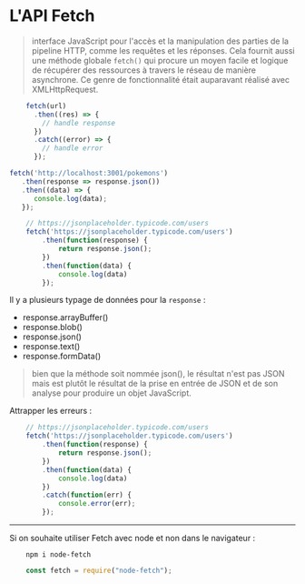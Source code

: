# L'API Fetch

> interface JavaScript pour l'accès et la manipulation des parties de la pipeline HTTP, comme les requêtes et les réponses. Cela fournit aussi une méthode globale ``fetch()`` qui procure un moyen facile et logique de récupérer des ressources à travers le réseau de manière asynchrone.
> Ce genre de fonctionnalité était auparavant réalisé avec XMLHttpRequest. 

````javascript
    fetch(url)
      .then((res) => {
        // handle response
      })
      .catch((error) => {
        // handle error
      });
````

````javascript
fetch('http://localhost:3001/pokemons')
   .then(response => response.json())
   .then((data) => {
      console.log(data);
   });
````

````javascript
    // https://jsonplaceholder.typicode.com/users
    fetch('https://jsonplaceholder.typicode.com/users')
        .then(function(response) {
            return response.json();
        })
        .then(function(data) {
            console.log(data)
        });
````

Il y a plusieurs typage de données pour la ``response`` :

- response.arrayBuffer()
- response.blob()
- response.json()
- response.text()
- response.formData()

>bien que la méthode soit nommée json(), le résultat n'est pas JSON mais est plutôt le résultat de la prise en entrée de JSON et de son analyse pour produire un objet JavaScript.

Attrapper les erreurs :

````javascript
    // https://jsonplaceholder.typicode.com/users
    fetch('https://jsonplaceholder.typicode.com/users')
        .then(function(response) {
            return response.json();
        })
        .then(function(data) {
            console.log(data)
        })
        .catch(function(err) {
            console.error(err);
        });
````

---
Si on souhaite utiliser Fetch avec node et non dans le navigateur :

````shell script
    npm i node-fetch
````

````javascript
    const fetch = require("node-fetch");
````
